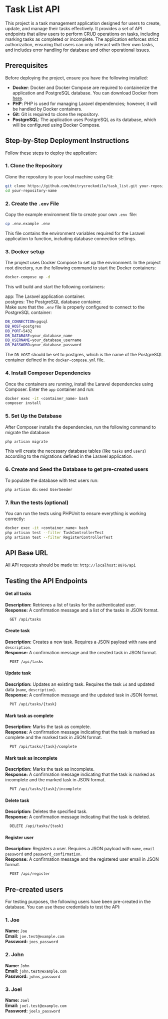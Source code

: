 # Task List API

This project is a task management application designed for users to create, update, and manage their tasks effectively. It provides a set of API endpoints that allow users to perform CRUD operations on tasks, including marking tasks as completed or incomplete. The application enforces strict authorization, ensuring that users can only interact with their own tasks, and includes error handling for database and other operational issues.

## Prerequisites

Before deploying the project, ensure you have the following installed:

- **Docker**: Docker and Docker Compose are required to containerize the application and PostgreSQL database. You can download Docker from [here](https://www.docker.com/get-started).
- **PHP**: PHP is used for managing Laravel dependencies; however, it will be handled by Docker containers.
- **Git**: Git is required to clone the repository.
- **PostgreSQL**: The application uses PostgreSQL as its database, which will be configured using Docker Compose.

## Step-by-Step Deployment Instructions

Follow these steps to deploy the application:

### 1. Clone the Repository

Clone the repository to your local machine using Git:

```bash
git clone https://github.com/dmitrycrockodile/task_list.git your-repository-name
cd your-repository-name
```

### 2. Create the ```.env``` File

Copy the example environment file to create your own `.env `file:

```bash
cp .env.example .env
```

This file contains the environment variables required for the Laravel application to function, including database connection settings.

### 3. Docker setup

The project uses Docker Compose to set up the environment. In the project root directory, run the following command to start the Docker containers:

```bash
docker-compose up -d
```

This will build and start the following containers:

app: The Laravel application container.  
postgres: The PostgreSQL database container.  
Make sure that the `.env` file is properly configured to connect to the PostgreSQL container:

```bash
DB_CONNECTION=pgsql
DB_HOST=postgres
DB_PORT=5432
DB_DATABASE=your_database_name
DB_USERNAME=your_database_username
DB_PASSWORD=your_database_password
```

The `DB_HOST` should be set to postgres, which is the name of the PostgreSQL container defined in the `docker-compose.yml` file.

### 4. Install Composer Dependencies

Once the containers are running, install the Laravel dependencies using Composer. Enter the `app` container and run:

```bash
docker exec -it <container_name> bash
composer install
```

### 5. Set Up the Database

After Composer installs the dependencies, run the following command to migrate the database:

```bash
php artisan migrate
```

This will create the necessary database tables (like `tasks` and `users`) according to the migrations defined in the Laravel application.

### 6. Create and Seed the Database to get pre-created users

To populate the database with test users run:

```bash
php artisan db:seed UserSeeder
```

### 7. Run the tests (optional)

You can run the tests using PHPUnit to ensure everything is working correctly:

```bash
docker exec -it <container_name> bash
php artisan test --filter TaskControllerTest
php artisan test --filter RegisterControllerTest
```

## API Base URL
All API requests should be made to:
`http://localhost:8876/api`

## Testing the API Endpoints

#### Get all tasks
**Description:** Retrieves a list of tasks for the authenticated user.  
**Response:** A confirmation message and a list of the tasks in JSON format.

```bash
  GET /api/tasks
```

#### Create task
**Description:** Creates a new task. Requires a JSON payload with `name` and `description`.  
**Response:** A confirmation message and the created task in JSON format.

```bash
  POST /api/tasks
```

#### Update task
**Description:** Updates an existing task. Requires the task `id` and updated data (`name`, `description`).  
**Response:** A confirmation message and the updated task in JSON format.

```bash
  PUT /api/tasks/{task}
```

#### Mark task as complete
**Description:** Marks the task as complete.  
**Response:** A confirmation message indicating that the task is marked as complete and the marked task in JSON format.
```bash
  PUT /api/tasks/{task}/complete
```

#### Mark task as incomplete
**Description:** Marks the task as incomplete.  
**Response:** A confirmation message indicating that the task is marked as incomplete and the marked task in JSON format.

```bash
  PUT /api/tasks/{task}/incomplete
```

#### Delete task
**Description:** Deletes the specified task.  
**Response:** A confirmation message indicating that the task is deleted.

```bash
  DELETE /api/tasks/{task}
```

#### Register user
**Description:** Registers a user. Requires a JSON payload with `name`, `email` `password` and `password_confirmation`.  
**Response:** A confirmation message and the registered user email in JSON format.

```bash
  POST /api/register
```
## Pre-created users

For testing purposes, the following users have been pre-created in the database. You can use these credentials to test the API:

### 1. Joe
**Name:** `Joe`  
**Email:** `joe.test@example.com`  
**Password:** `joes_password`

### 2. John
**Name:** `John`  
**Email:** `john.test@example.com`  
**Password:** `johns_password`

### 3. Joel
**Name:** `Joel`  
**Email:** `joel.test@example.com`  
**Password:** `joels_password`